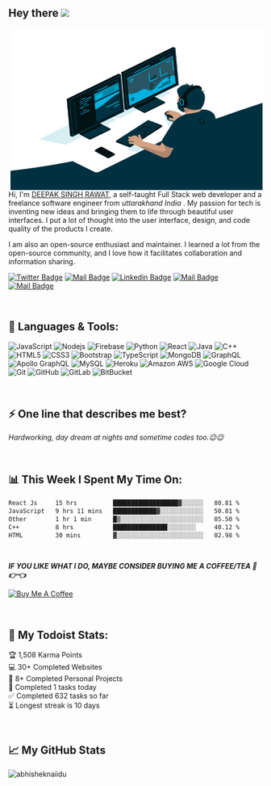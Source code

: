 ## **Hey there <img src="https://media.giphy.com/media/hvRJCLFzcasrR4ia7z/giphy.gif" width="25px">**

<img align="right" alt="GIF" src="./ICON.gif" width="500" height="320" /> 

<br>

<!-- ![](https://visitor-badge.glitch.me/badge?page_id=DeepakRawat24) -->

Hi, I'm [DEEPAK SINGH RAWAT](https://deepakrawat.vercel.app/), a self-taught Full Stack web developer and a freelance software engineer from _uttarakhand India_ . My passion for tech is inventing new ideas and bringing them to life through beautiful user interfaces. I put a lot of thought into the user interface, design, and code quality of the products I create.

I am also an open-source enthusiast and maintainer. I learned a lot from the open-source community, and I love how it facilitates collaboration and information sharing.
<br> 

[![Twitter Badge](https://img.shields.io/badge/-@Deepak_Rawat_-1ca0f1?style=flat&labelColor=1ca0f1&logo=twitter&logoColor=white&link=https://twitter.com/Ipenywis)](https://twitter.com/Deepak_Rawat_) 
[![Mail Badge](https://img.shields.io/badge/-Deepak_Rawat-e74c3c?style=flat&labelColor=e74c3c&logo=youtube&logoColor=white)](https://www.youtube.com/channel/UC3qaBznqWP7F6sYOkN5OEGg) 
[![Linkedin Badge](https://img.shields.io/badge/-Deepak_Rawat-0e76a8?style=flat&labelColor=0e76a8&logo=linkedin&logoColor=white)](https://www.linkedin.com/in/deepak-singh-779614185) 
[![Mail Badge](https://img.shields.io/badge/-@Deepak_Rawat-e84393?style=flat&labelColor=e84393&logo=instagram&logoColor=white)](https://www.instagram.com/dpk__rwt_/) 
[![Mail Badge](https://img.shields.io/badge/-Deepak_Rawat-c0392b?style=flat&labelColor=c0392b&logo=gmail&logoColor=white)](mailto:dpkrwt00@gmail.com)

<!-- - 📝 [Resume](https://drive.google.com/file/d/186ledj5PMY2damRWGpOrxYQZ2xSKjKD_/view) -->

<br>

## **🔧 Languages & Tools:**

![JavaScript](https://img.shields.io/badge/-JavaScript-black?style=flat-square&logo=javascript)
![Nodejs](https://img.shields.io/badge/-Nodejs-black?style=flat-square&logo=Node.js)
![Firebase](https://img.shields.io/badge/-Firebase-black?style=flat-square&logo=firebase)
![Python](https://img.shields.io/badge/-Python-black?style=flat-square&logo=Python)
![React](https://img.shields.io/badge/-React-black?style=flat-square&logo=react)
![Java](https://img.shields.io/badge/-java-E34A86?style=flat-square&logo=java)
![C++](https://img.shields.io/badge/-C++-00599C?style=flat-square&logo=c)
![HTML5](https://img.shields.io/badge/-HTML5-E34F26?style=flat-square&logo=html5&logoColor=white)
![CSS3](https://img.shields.io/badge/-CSS3-1572B6?style=flat-square&logo=css3)
![Bootstrap](https://img.shields.io/badge/-Bootstrap-563D7C?style=flat-square&logo=bootstrap)
![TypeScript](https://img.shields.io/badge/-TypeScript-007ACC?style=flat-square&logo=typescript)
![MongoDB](https://img.shields.io/badge/-MongoDB-black?style=flat-square&logo=mongodb)
![GraphQL](https://img.shields.io/badge/-GraphQL-E10098?style=flat-square&logo=graphql)
![Apollo GraphQL](https://img.shields.io/badge/-Apollo%20GraphQL-311C87?style=flat-square&logo=apollo-graphql)
![MySQL](https://img.shields.io/badge/-MySQL-black?style=flat-square&logo=mysql)
![Heroku](https://img.shields.io/badge/-Heroku-430098?style=flat-square&logo=heroku)
![Amazon AWS](https://img.shields.io/badge/Amazon%20AWS-232F3E?style=flat-square&logo=amazon-aws)
![Google Cloud](https://img.shields.io/badge/Google%20Cloud-black?style=flat-square&logo=google-cloud)
![Git](https://img.shields.io/badge/-Git-black?style=flat-square&logo=git)
![GitHub](https://img.shields.io/badge/-GitHub-181717?style=flat-square&logo=github)
![GitLab](https://img.shields.io/badge/-GitLab-FCA121?style=flat-square&logo=gitlab)
![BitBucket](https://img.shields.io/badge/-BitBucket-darkblue?style=flat-square&logo=bitbucket)

<br>

## ⚡ **One line that describes me best?**
_Hardworking, day dream at nights and sometime codes too.😉😉_

<br>

## 📊 **This Week I Spent My Time On:**
<!--START_SECTION:waka-->
```text
React Js     15 hrs          ██████████████████▓░░░░░░   80.81 % 
JavaScript   9 hrs 11 mins   ████████████▓░░░░░░░░░░░░   50.81 % 
Other        1 hr 1 min      █▒░░░░░░░░░░░░░░░░░░░░░░░   05.50 % 
C++          8 hrs           ███████████████░░░░░░░░     40.12 % 
HTML         30 mins         ▓░░░░░░░░░░░░░░░░░░░░░░░░   02.98 % 
```
<!--END_SECTION:waka-->
<br>

**_IF YOU LIKE WHAT I DO, MAYBE CONSIDER BUYING ME A COFFEE/TEA 🥺👉👈_**

<a href="https://www.buymeacoffee.com/deepakrawat" target="_blank"><img src="https://cdn.buymeacoffee.com/buttons/v2/default-red.png" alt="Buy Me A Coffee" width="150" ></a>

<br>

## 🚧 **My Todoist Stats:**
<!-- TODO-IST:START -->

🏆  1,508 Karma Points           
💻  30+ Completed Websites      
📝  8+ Completed Personal Projects       
🌸  Completed 1 tasks today            
✅  Completed 632 tasks so far           
⏳  Longest streak is 10 days
<!-- TODO-IST:END -->

<br>

## 📈 **My GitHub Stats**

<img src="https://github-readme-stats.vercel.app/api?username=deepakrawat24&hide=contribs,prs,issues" alt="abhisheknaiidu" />




